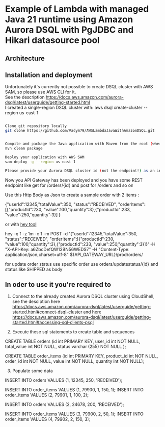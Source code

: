# Example of Lambda with managed Java 21 runtime using Amazon Aurora DSQL with PgJDBC and Hikari datasource pool 

## Architecture



## Installation and deployment

Unfortunately it's currently not possible to create DSQL cluster with AWS SAM, so please use AWS CLI for it.  
See the description https://docs.aws.amazon.com/aurora-dsql/latest/userguide/getting-started.html  
I created a single-region DSQL cluster with: aws dsql create-cluster --region us-east-1  


```bash

Clone git repository locally
git clone https://github.com/Vadym79/AWSLambdaJavaWithAmazonDSQL.git


Compile and package the Java application with Maven from the root (where pom.xml is located) of the project
mvn clean package

Deploy your application with AWS SAM
sam deploy -g --region us-east-1

Please provide your Aurora DSQL cluster id (not the endpoint!) as an input for the variable AuroraDSQLClusterId like jkliueisyb4ghfunxgzgjklll
```
Now you API Gateway has been deployed and you have some REST endpoint like get for /orders/{id} and post for /orders and so on

Use this Http Body as Json to create a sample order with 2 items :

{"userId":12345,"totalValue":350, "status":"RECEIVED",
 "orderItems":[{"productId":230, "value":100,"quantity":3},{"productId":233, "value":250,"quantity":3}]
} 

or with [hey tool](https://github.com/rakyll/hey)

hey -q 1 -z 1m -c 1 -m POST -d '{"userId":12345,"totalValue":350, "status":"RECEIVED", "orderItems":[{"productId":230, "value":100,"quantity":3},{"productId":233, "value":250,"quantity":3}]}' -H "X-API-Key: a6ZbcDefQW12BN56WEDS7" -H "Content-Type: application/json;charset=utf-8"  ${API_GATEWAY_URL}/prod/orders/

for update order status use specific order use orders/updatestatus/{id} and status like SHIPPED as body


  

## In oder to use it you're required to

1) Connect to the already created Aurora DSQL cluster using CloudShell, see the desciption here  
 https://docs.aws.amazon.com/aurora-dsql/latest/userguide/getting-started.html#connect-dsql-cluster and here  
 https://docs.aws.amazon.com/aurora-dsql/latest/userguide/getting-started.html#accessing-sql-clients-psql
 
2) Execute these sql statements to create table and sequences   

CREATE TABLE orders (id int PRIMARY KEY,  user_id  int NOT NULL, total_value int NOT NULL, status varchar (255) NOT NULL ); 

CREATE TABLE order_items (id int PRIMARY KEY,  product_id int NOT NULL, order_id int NOT NULL, value int NOT NULL, quantity int NOT NULL);

3) Populate some data

INSERT INTO orders VALUES (1, 12345, 250, 'RECEIVED'); 

INSERT INTO order_items VALUES (1, 79900, 1, 150, 1); 
INSERT INTO order_items VALUES (2, 79901, 1, 100, 2); 


INSERT INTO orders VALUES (2, 24678, 200, 'RECEIVED'); 

INSERT INTO order_items VALUES (3, 79900, 2, 50, 1); 
INSERT INTO order_items VALUES (4, 79902, 2, 150, 3); 
